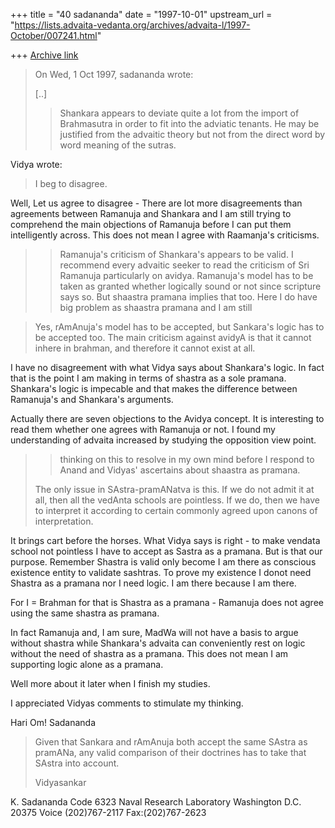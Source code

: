 +++
title = "40 sadananda"
date = "1997-10-01"
upstream_url = "https://lists.advaita-vedanta.org/archives/advaita-l/1997-October/007241.html"

+++
[Archive link](https://lists.advaita-vedanta.org/archives/advaita-l/1997-October/007241.html)

>On Wed, 1 Oct 1997, sadananda wrote:
>
>[..]
>
>> Shankara appears to deviate quite a lot from the import of Brahmasutra in
>> order to fit into the adviatic tenants. He may be justified from the
>> advaitic theory but not from the direct word by word meaning of the sutras.

Vidya wrote:

>I beg to disagree.

Well, Let us agree to disagree - There are lot more disagreements than
agreements  between Ramanuja and Shankara and I am still trying to
comprehend the main objections of Ramanuja before I can put them
intelligently across. This does not mean I agree with Raamanja's
criticisms.

>
>> Ramanuja's criticism of Shankara's appears to be valid.  I recommend every
>> advaitic seeker to read the criticism of Sri Ramanuja particularly on
>> avidya.  Ramanuja's model has to be taken as granted whether logically
>> sound or not since scripture says so.  But shaastra pramana implies that
>> too.  Here I do have big problem as shaastra pramana and I am still


>Yes, rAmAnuja's model has to be accepted, but Sankara's logic has to be
>accepted too. The main criticism against avidyA is that it cannot inhere
>in brahman, and therefore it cannot exist at all.

I have no disagreement with what Vidya says about Shankara's logic.  In
fact that is the point I am making in terms of shastra as a sole pramana.
Shankara's logic is impecable and that makes the difference between
Ramanuja's and Shankara's arguments.

Actually there are seven objections to the Avidya concept. It is
interesting to read them whether one agrees with Ramanuja or not.  I found
my understanding of advaita increased by studying the opposition view
point.


>> thinking on this to resolve in my own mind before I respond to Anand and
>> Vidyas' ascertains about shaastra as pramana.
>>
>
>The only issue in SAstra-pramANatva is this. If we do not admit it at all,
>then all the vedAnta schools are pointless. If we do, then we have to
>interpret it according to certain commonly agreed upon canons of
>interpretation.

It brings cart before the horses.  What Vidya says is right - to make
vendata school not pointless I have to accept as Sastra as a pramana.  But
is that our purpose.  Remember Shastra is valid only become I am there as
conscious existence entity to validate sashtras.  To prove my existence I
donot need Shastra as a pramana nor I need logic.  I am there because I am
there.

For I = Brahman for that is Shastra as a pramana - Ramanuja does not agree
using the same shastra as pramana.

In fact Ramanuja and, I am sure, MadWa will not have a basis to argue
without shastra while Shankara's advaita can conveniently rest on logic
without the need of shastra as a pramana. This does not mean I am
supporting logic alone as a pramana.

Well more about it later when I finish my studies.

I appreciated Vidyas comments to stimulate my thinking.

Hari Om!
Sadananda





>Given that Sankara and rAmAnuja both accept the same SAstra as pramANa,
>any valid comparison of their doctrines has to take that SAstra into
>account.
>
>Vidyasankar


K. Sadananda
Code 6323
Naval Research Laboratory
Washington D.C. 20375
Voice (202)767-2117
Fax:(202)767-2623

